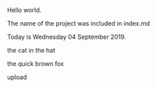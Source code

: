 Hello world.

The name of the project was included in index.md

Today is Wednesday 04 September 2019. 

the cat in the hat

the quick brown fox

upload
